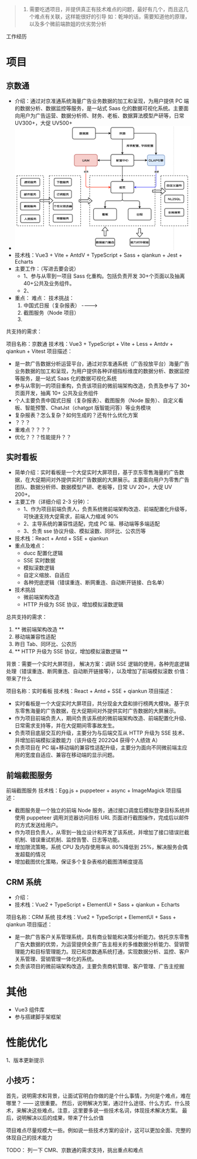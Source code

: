 > 1. 需要吃透项目，并提供真正有技术难点的问题，最好有几个，而且这几个难点有关联，这样能很好的引导
>    如：乾坤的话，需要知道他的原理，以及多个微前端款姐的优劣势分析

工作经历

# 项目

## 京数通

- 介绍：通过对京准通系统海量广告业务数据的加工和呈现，为用户提供 PC 端的数据分析、数据监控等服务，是一站式 Saas 化的数据可视化系统。主要面向用户为广告运营、数据分析师、财务、老板、数据算法模型产研等，日常 UV300+，大促 UV500+
- ![Sass化报表配置](../assets/images/jst-system.png)
- 技术栈：Vue3 + Vite + AntdV + TypeScript + Sass + qiankun + Jest + Echarts
- 主要工作：（写进去要会说）
  - 1、参与从零到一项目 Sass 化重构。包括负责开发 30+个页面以及抽离 40+公共及业务组件。
  - 2、
- 重点：
  难点：
  技术挑战：
  1. 中国式日报（复杂报表） ---->
  2. 截图服务（Node 项目）
  3.

共支持的需求：

项目名称：京数通
技术栈：Vue3 + TypeScript + Vite + Less + Antdv + qiankun + Vitest
项目描述：

- 是一款广告数据分析运营平台，通过对京准通系统（广告投放平台）海量广告业务数据的加工和呈现，为用户提供各种详细指标维度的数据分析、数据监控等服务，是一站式 Saas 化的数据可视化系统
- 参与从零到一的项目重构，负责该项目的微前端架构改造，负责及参与了 30+ 页面开发，抽离 10+ 公共及业务组件
- 个人主要负责中国式日报（复杂报表）、截图服务（Node 服务）、自定义看板、智能预警、ChatJst（chatgpt 版智能问答）等业务模块
- 复杂报表？怎么复杂？如何生成的？还有什么优化方案
- ？？？
- 重难点？？？？
- 优化？？？性能提升？？

## 实时看板

- 简单介绍：实时看板是一个大促实时大屏项目，基于京东零售海量的广告数据，在大促期间对外提供实时广告数据的大屏展示。主要面向用户为零售广告团队、数据分析师、数据模型产研、老板等，日常 UV 20+，大促 UV 200+。
- 主要工作（详细介绍 2-3 分钟）：
  - 1、作为项目前端负责人，负责系统微前端架构改造、前端配置化升级等，可快速支持大促需求，前端人力缩减 90%
  - 2、主导系统的兼容性适配，完成 PC 端、移动端等多端适配
  - 3、负责 sse 协议升级、模拟滚数、同环比、公农历等
- 技术栈：React + Antd + SSE + qiankun
- 重点及难点：
  - ducc 配置化逻辑
  - SSE 实时数据
  - 模拟滚数逻辑
  - 自定义缩放、自适应
  - 各种兜底逻辑（错误重连、断网重连、自动断开链接、白名单）
- 技术挑战
  - 微前端架构改造
  - HTTP 升级为 SSE 协议，增加模拟滚数逻辑

总共支持的需求：

1. ** 微前端架构改造 **
2. 移动端兼容性适配
3. 昨日 Tab、同环比、公农历
4. ** HTTP 升级为 SSE 协议，增加模拟滚数逻辑 **

背景：需要一个实时大屏项目，
解决方案：调研 SSE 逻辑的使用，各种兜底逻辑处理（错误重连、断网重连、自动断开链接等），以及增加了前端模拟滚数
价值：带来了什么

项目名称：实时看板
技术栈：React + Antd + SSE + qiankun
项目描述：

- 实时看板是一个大促实时大屏项目，共分现金大盘和排行榜两大模块。基于京东零售海量的广告数据，在大促期间对外提供实时广告数据的大屏展示。
- 作为项目前端负责人，期间负责该系统的微前端架构改造、前端配置化升级、日常需求支持等，并在大促期间零事故发生。
- 负责项目底层交互的升级，主要分为与后端交互从 HTTP 升级为 SSE 技术、并增加前端模拟滚数能力（该升级在 2022Q4 获得个人绩效 A）
- 负责项目在 PC 端+移动端的兼容性适配升级，主要分为面向不同微前端主应用的宽度自适应、兼容在移动端的显示问题。

## 前端截图服务

前端截图服务
技术栈：Egg.js + puppeteer + async + ImageMagick
项目描述：

- 截图服务是一个独立的前端 Node 服务，通过接口调度后模拟登录目标系统并使用 puppeteer 调用浏览器访问目标 URL 页面进行截图操作，完成后以邮件的方式发送给用户。
- 作为项目负责人，从零到一独立设计和开发了该系统，并增加了接口错误拦截机制、错误重试机制、监控告警、日志等功能。
- 增加限流策略，系统 CPU 及内存使用率从 80%降低到 25%，解决服务会偶发超载的情况
- 增加截图优化策略，保证多个复杂表格的截图清晰度提高

## CRM 系统

- 介绍：
- 技术栈：Vue2 + TypeScript + ElementUI + Sass + qiankun + Echarts

项目名称：CRM 系统
技术栈：Vue2 + TypeScript + ElementUI + Sass + qiankun
项目描述：

- 是一款广告客户关系管理系统，具有商业智能和决策分析能力。依托京东零售广告大数据的优势，为运营提供全景广告主相关的多维数据分析能力、营销管理能力和目标管理能力。现已和京数通系统打通，实现数据分析、监控、客户关系管理、营销管理一体化的系统。
- 负责该项目的微前端架构改造，主要负责商机管理、客户管理、广告主挖掘

# 其他

- Vue3 组件库
- 参与搭建脚手架框架

# 性能优化

1、版本更新提示

## 小技巧：

首先，说明需求和背景，让面试官明白你做的是个什么事情，为何是个难点，难在哪里？ —— 这很重要。
然后，说明解决方案，通过什么途径、什么方式、什么技术，来解决这些难点。注意，这里要多说一些技术名词，体现技术解决方案。
最后，说明解决以后的成果，带来了什么价值

项目难点尽量规模大一些。例如说一些技术方案的设计，这可以更加全面、完整的体现自己的技术能力

TODO：
列一下 CMR、京数通的需求支持，挑出重点和难点
